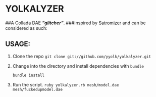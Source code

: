YOLKALYZER
======
##A Collada DAE ***"glitcher"***. 
###Inspired by [Satromizer](http://jonsatrom.com/satromizer/) and can be considered as such: 

USAGE:
------

1. Clone the repo
    ```git clone git://github.com/yyolk/yolkalyzer.git```

2. Change into the directory and install dependencies with `bundle`
    ```cd yolkalyzer 
    bundle install
    ```

3. Run the script. 
    ```ruby yolkalyzer.rb mesh/model.dae mesh/fuckedupmodel.dae```
